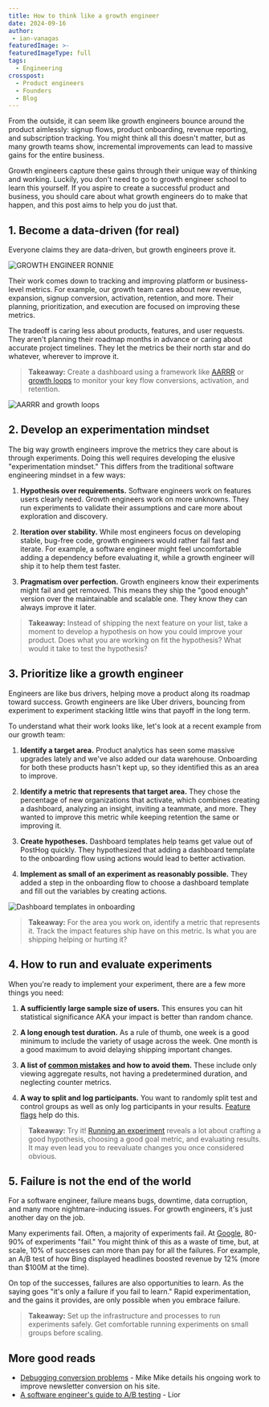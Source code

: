 ```yaml
---
title: How to think like a growth engineer
date: 2024-09-16
author:
 - ian-vanagas
featuredImage: >-
featuredImageType: full
tags:
  - Engineering
crosspost:
  - Product engineers
  - Founders
  - Blog
---
```


From the outside, it can seem like growth engineers bounce around the product aimlessly: signup flows, product onboarding, revenue reporting, and subscription tracking. You might think all this doesn't matter, but as many growth teams show, incremental improvements can lead to massive gains for the entire business.

Growth engineers capture these gains through their unique way of thinking and working. Luckily, you don't need to go to growth engineer school to learn this yourself. If you aspire to create a successful product and business, you should care about what growth engineers do to make that happen, and this post aims to help you do just that.

## 1. Become a data-driven (for real)

Everyone claims they are data-driven, but growth engineers prove it.

![GROWTH ENGINEER RONNIE](https://res.cloudinary.com/dmukukwp6/image/upload/Clean_Shot_2024_09_16_at_11_21_09_29ee4dbab8.png)

Their work comes down to tracking and improving platform or business-level metrics. For example, our growth team cares about new revenue, expansion, signup conversion, activation, retention, and more. Their planning, prioritization, and execution are focused on improving these metrics.

The tradeoff is caring less about products, features, and user requests. They aren't planning their roadmap months in advance or caring about accurate project timelines. They let the metrics be their north star and do whatever, wherever to improve it.

> **Takeaway:** Create a dashboard using a framework like [AARRR](/product-engineers/aarrr-pirate-funnel) or [growth loops](/product-engineers/growth-loops) to monitor your key flow conversions, activation, and retention.

![AARRR and growth loops](https://res.cloudinary.com/dmukukwp6/image/upload/Clean_Shot_2024_09_17_at_11_56_15_193aeaa117.png)

## 2. Develop an experimentation mindset

The big way growth engineers improve the metrics they care about is through experiments. Doing this well requires developing the elusive "experimentation mindset." This differs from the traditional software engineering mindset in a few ways:

1. **Hypothesis over requirements.** Software engineers work on features users clearly need. Growth engineers work on more unknowns. They run experiments to validate their assumptions and care more about exploration and discovery. 

2. **Iteration over stability.** While most engineers focus on developing stable, bug-free code, growth engineers would rather fail fast and iterate. For example, a software engineer might feel uncomfortable adding a dependency before evaluating it, while a growth engineer will ship it to help them test faster. 

3. **Pragmatism over perfection.** Growth engineers know their experiments might fail and get removed. This means they ship the "good enough" version over the maintainable and scalable one. They know they can always improve it later.

> **Takeaway:** Instead of shipping the next feature on your list, take a moment to develop a hypothesis on how you could improve your product. Does what you are working on fit the hypothesis? What would it take to test the hypothesis?

## 3. Prioritize like a growth engineer

Engineers are like bus drivers, helping move a product along its roadmap toward success. Growth engineers are like Uber drivers, bouncing from experiment to experiment stacking little wins that payoff in the long term. 

To understand what their work looks like, let's look at a recent example from our growth team:

1. **Identify a target area.** Product analytics has seen some massive upgrades lately and we've also added our data warehouse. Onboarding for both these products hasn't kept up, so they identified this as an area to improve.

2. **Identify a metric that represents that target area.** They chose the percentage of new organizations that activate, which combines creating a dashboard, analyzing an insight, inviting a teammate, and more. They wanted to improve this metric while keeping retention the same or improving it.

3. **Create hypotheses.** Dashboard templates help teams get value out of PostHog quickly. They hypothesized that adding a dashboard template to the onboarding flow using actions would lead to better activation.

4. **Implement as small of an experiment as reasonably possible.** They added a step in the onboarding flow to choose a dashboard template and fill out the variables by creating actions.

![Dashboard templates in onboarding](https://res.cloudinary.com/dmukukwp6/image/upload/template_27fddd57a8.png)

> **Takeaway:** For the area you work on, identify a metric that represents it. Track the impact features ship have on this metric. Is what you are shipping helping or hurting it?

## 4. How to run and evaluate experiments

When you're ready to implement your experiment, there are a few more things you need:

1. **A sufficiently large sample size of users.** This ensures you can hit statistical significance AKA your impact is better than random chance. 

2. **A long enough test duration.** As a rule of thumb, one week is a good minimum to include the variety of usage across the week. One month is a good maximum to avoid delaying shipping important changes.

3. **A list of [common mistakes](/product-engineers/ab-testing-mistakes) and how to avoid them.** These include only viewing aggregate results, not having a predetermined duration, and neglecting counter metrics. 

4. **A way to split and log participants.** You want to randomly split test and control groups as well as only log participants in your results. [Feature flags](/feature-flags) help do this.

> **Takeaway:** Try it! [Running an experiment](/product-engineers/how-to-do-ab-testing) reveals a lot about crafting a good hypothesis, choosing a good goal metric, and evaluating results. It may even lead you to reevaluate changes you once considered obvious.

## 5. Failure is not the end of the world

For a software engineer, failure means bugs, downtime, data corruption, and many more nightmare-inducing issues. For growth engineers, it's just another day on the job.

Many experiments fail. Often, a majority of experiments fail. At [Google](https://hbr.org/2017/09/the-surprising-power-of-online-experiments#:~:text=At%20Google%20and%20Bing%2C%20only%20about%2010%25%20to%2020%25%20of%20experiments%20generate%20positive%20results.), 80-90% of experiments "fail." You might think of this as a waste of time, but, at scale, 10% of successes can more than pay for all the failures. For example, an A/B test of how Bing displayed headlines boosted revenue by 12% (more than $100M at the time). 

On top of the successes, failures are also opportunities to learn. As the saying goes "it's only a failure if you fail to learn." Rapid experimentation, and the gains it provides, are only possible when you embrace failure.

> **Takeaway:** Set up the infrastructure and processes to run experiments safely. Get comfortable running experiments on small groups before scaling. 

## More good reads

- [Debugging conversion problems](https://mikebifulco.com/posts/debugging-a-conversion-problem-on-my-nextjs-site) - Mike 
Mike details his ongoing work to improve newsletter conversion on his site.
- [A software engineer's guide to A/B testing](/product-engineers/ab-testing-guide-for-engineers) - Lior

<NewsletterForm />